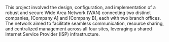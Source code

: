 This project involved the design, configuration, and implementation of a robust and secure Wide Area Network (WAN) connecting two distinct companies, [Company A] and [Company B], each with two branch offices. The network aimed to facilitate seamless communication, resource sharing, and centralized management across all four sites, leveraging a shared Internet Service Provider (ISP) infrastructure.
